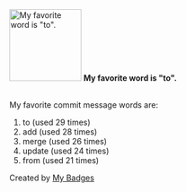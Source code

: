 <img src="https://github.com/my-badges/my-badges/blob/master/src/all-badges/favorite-word/favorite-word.png?raw=true" alt="My favorite word is &quot;to&quot;." title="My favorite word is &quot;to&quot;." width="128">
<strong>My favorite word is &quot;to&quot;.</strong>
<br><br>

My favorite commit message words are:

1. to (used 29 times)
2. add (used 28 times)
3. merge (used 26 times)
4. update (used 24 times)
5. from (used 21 times)


Created by <a href="https://github.com/my-badges/my-badges">My Badges</a>